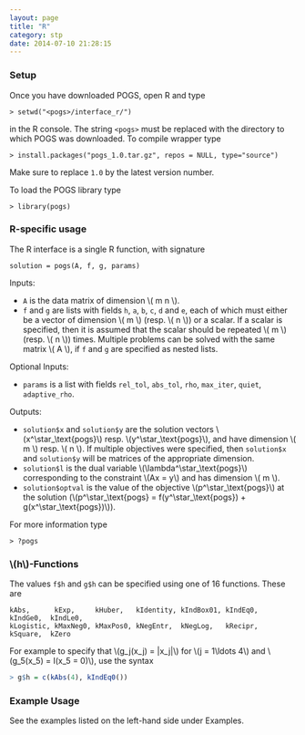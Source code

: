```yaml
---
layout: page
title: "R"
category: stp
date: 2014-07-10 21:28:15
---
```


### Setup

Once you have downloaded POGS, open R and type

~~~
> setwd("<pogs>/interface_r/")
~~~

in the R console. The string `<pogs>` must be replaced with the directory to which POGS was downloaded. To compile wrapper type

~~~
> install.packages("pogs_1.0.tar.gz", repos = NULL, type="source")
~~~

Make sure to replace `1.0` by the latest version number.

To load the POGS library type

~~~
> library(pogs)
~~~

### R-specific usage

The R interface is a single R function, with signature 

~~~
solution = pogs(A, f, g, params)
~~~

Inputs:

  + `A` is the data matrix of dimension \\( m n \\).
  + `f` and `g` are lists with fields `h`, `a`, `b`, `c`, `d` and `e`, each of which must either be a vector of dimension \\( m \\) (resp. \\( n \\)) or a scalar. If a scalar is specified, then it is assumed that the scalar should be repeated \\( m \\) (resp. \\( n \\)) times. Multiple problems can be solved with the same matrix \\( A \\), if `f` and `g` are specified as nested lists.

Optional Inputs:

  + `params` is a list with fields `rel_tol`, `abs_tol`, `rho`, `max_iter`, `quiet`, `adaptive_rho`.

Outputs:

  + `solution$x` and `solution$y` are the solution vectors \\(x^\\star\_\\text{pogs}\\) resp. \\(y^\\star\_\\text{pogs}\\), and have dimension \\( m \\) resp. \\( n \\). If multiple objectives were specified, then `solution$x` and `solution$y` will be matrices of the appropriate dimension.
  + `solution$l` is the dual variable \\(\\lambda^\\star\_\\text{pogs}\\) corresponding to the constraint \\(Ax = y\\) and has dimension \\( m \\).
  + `solution$optval` is the value of the objective \\(p^\\star\_\\text{pogs}\\) at the solution (\\(p^\\star\_\\text{pogs} = f(y^\\star\_\\text{pogs}) + g(x^\\star\_\\text{pogs})\\)).

For more information type

~~~
> ?pogs
~~~


### \\(h\\)-Functions

The values `f$h` and `g$h` can be specified using one of 16 functions. These are 

~~~
kAbs,      kExp,     kHuber,   kIdentity, kIndBox01, kIndEq0,  kIndGe0,  kIndLe0,
kLogistic, kMaxNeg0, kMaxPos0, kNegEntr,  kNegLog,   kRecipr,  kSquare,  kZero
~~~

For example to specify that \\(g\_j(x\_j) = \|x_j\|\\) for \\(j = 1\\ldots 4\\) and \\(g\_5(x\_5) = I(x\_5 = 0)\\), use the syntax

~~~ r
> g$h = c(kAbs(4), kIndEq0())
~~~


### Example Usage

See the examples listed on the left-hand side under Examples.

